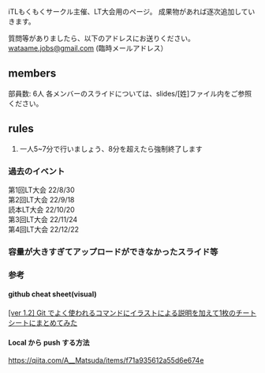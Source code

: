 iTLもくもくサークル主催、LT大会用のページ。 
成果物があれば逐次追加していきます。

質問等がありましたら、以下のアドレスにお送りください。<br>
wataame.jobs@gmail.com (臨時メールアドレス）

## members
部員数: 6人
各メンバーのスライドについては、slides/[姓]ファイル内をご参照ください。

## rules
1. 一人5~7分で行いましょう、8分を超えたら強制終了します

### 過去のイベント
第1回LT大会 22/8/30<br>
第2回LT大会 22/9/18<br>
読本LT大会  22/10/20<br>
第3回LT大会 22/11/24<br>
第4回LT大会 22/12/22<br>

### 容量が大きすぎてアップロードができなかったスライド等

### 参考

#### github cheat sheet(visual)
[[ver 1.2] Git でよく使われるコマンドにイラストによる説明を加えて1枚のチートシートにまとめてみた](https://qiita.com/kozzy/items/b42ba59a8bac190a16ab)

#### Local から push する方法
https://qiita.com/A__Matsuda/items/f71a935612a55d6e674e

